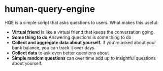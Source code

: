 # human-query-engine

HQE is a simple script that asks questions to users. What makes this useful:

* **Virtual friend** Is like a virtual friend that keeps the conversation going.
* **Some thing to do** Answering questions is some thing to do
* **Collect and aggregate data about yourself.** If you're asked about your bank balance, you can track it over days.
* **Collect data** to ask even better questions about
* **Simple random questions** can over time add up to insightful questions about yourself.

